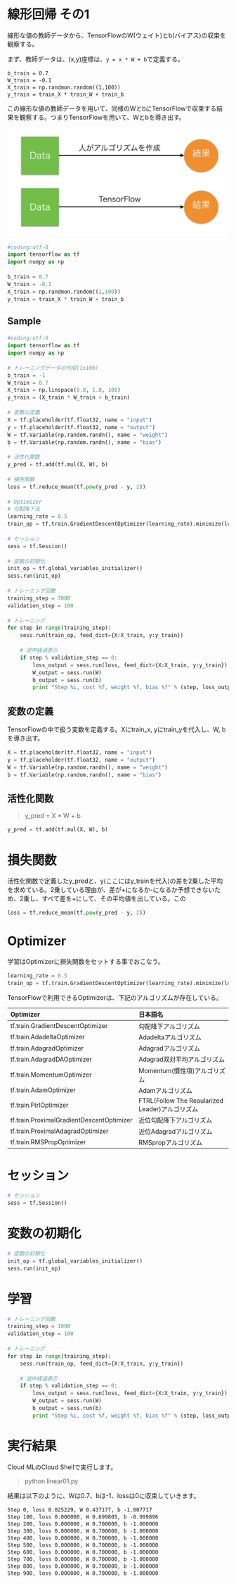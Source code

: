 # 線形回帰 その1

線形な値の教師データから、TensorFlowのW(ウェイト)とb(バイアス)の収束を観察する。

まず、教師データは、(x,y)座標は、`y = x * W + b`で定義する。

```
b_train = 0.7
W_train = -0.1
X_train = np.randmon.random((1,100))
y_train = train_X * train_W + train_b
```

この線形な値の教師データを用いて、同様のWとbにTensorFlowで収束する結果を観察する。つまりTensorFlowを用いて、Wとbを導き出す。

![](/img/linear001.png)

```python
#coding:utf-8                                                                                                                 
import tensorflow as tf
import numpy as np

b_train = 0.7
W_train = -0.1
X_train = np.randmon.random((1,100))
y_train = train_X * train_W + train_b
```

## Sample

```python
#coding:utf-8
import tensorflow as tf
import numpy as np

# トレーニングデータの作成(1x100)
b_train = -1
W_train = 0.7
X_train = np.linspace(0.0, 1.0, 100)
y_train = (X_train * W_train + b_train)

# 変数の定義
X = tf.placeholder(tf.float32, name = "input")
y = tf.placeholder(tf.float32, name = "output")
W = tf.Variable(np.random.randn(), name = "weight")
b = tf.Variable(np.random.randn(), name = "bias")

# 活性化関数
y_pred = tf.add(tf.mul(X, W), b)

# 損失関数
loss = tf.reduce_mean(tf.pow(y_pred - y, 2))

# Optimizer
# 勾配降下法
learning_rate = 0.5
train_op = tf.train.GradientDescentOptimizer(learning_rate).minimize(loss)

# セッション
sess = tf.Session()

# 変数の初期化
init_op = tf.global_variables_initializer()
sess.run(init_op)

# トレーニング回数
training_step = 7000
validation_step = 100

# トレーニング
for step in range(training_step):
    sess.run(train_op, feed_dict={X:X_train, y:y_train})
    
    # 途中経過表示
    if step % validation_step == 0:
        loss_output = sess.run(loss, feed_dict={X:X_train, y:y_train})
        W_output = sess.run(W)
        b_output = sess.run(b)
        print "Step %i, cost %f, weight %f, bias %f" % (step, loss_output, W_output, b_output)

```

## 変数の定義

TensorFlowの中で扱う変数を定義する。Xにtrain_x, yにtrain_yを代入し、W, bを導き出す。

```python
X = tf.placeholder(tf.float32, name = "input")
y = tf.placeholder(tf.float32, name = "output")
W = tf.Variable(np.random.randn(), name = "weight")
b = tf.Variable(np.random.randn(), name = "bias")
```

## 活性化関数

> y_pred = X * W + b

```python
y_pred = tf.add(tf.mul(X, W), b)
```
# 損失関数

活性化関数で定義したy_predと、y(ここにはy_trainを代入)の差を2乗した平均を求めている。2乗している理由が、差が+になるか-になるか予想できないため、2乗し、すべて差を+にして、その平均値を出している。この

```python
loss = tf.reduce_mean(tf.pow(y_pred - y, 2))
```

# Optimizer

学習はOptimizerに損失関数をセットする事でおこなう。

```python
learning_rate = 0.5
train_op = tf.train.GradientDescentOptimizer(learning_rate).minimize(loss)
```

TensorFlowで利用できるOptimizerは、下記のアルゴリズムが存在している。

|Optimizer|日本語名|
|:--|:--|
|tf.train.GradientDescentOptimizer | 勾配降下アルゴリズム |
|tf.train.AdadeltaOptimizer | Adadeltaアルゴリズム |
|tf.train.AdagradOptimizer | Adagradアルゴリズム |
|tf.train.AdagradDAOptimizer | Adagrad双対平均アルゴリズム |
|tf.train.MomentumOptimizer | Momentum(慣性項)アルゴリズム|
|tf.train.AdamOptimizer | Adamアルゴリズム |
|tf.train.FtrlOptimizer | FTRL(Follow The Reaularized Leader)アルゴリズム |
|tf.train.ProximalGradientDescentOptimizer | 近位勾配降下アルゴリズム |
|tf.train.ProximalAdagradOptimizer | 近位Adagradアルゴリズム |
|tf.train.RMSPropOptimizer | RMSpropアルゴリズム |

# セッション

```python
# セッション
sess = tf.Session()
```

# 変数の初期化

```python
# 変数の初期化
init_op = tf.global_variables_initializer()
sess.run(init_op)
```

# 学習

```python
# トレーニング回数
training_step = 1000
validation_step = 100

# トレーニング
for step in range(training_step):
    sess.run(train_op, feed_dict={X:X_train, y:y_train})
    
    # 途中経過表示
    if step % validation_step == 0:
        loss_output = sess.run(loss, feed_dict={X:X_train, y:y_train})
        W_output = sess.run(W)
        b_output = sess.run(b)
        print "Step %i, cost %f, weight %f, bias %f" % (step, loss_output, W_output, b_output)

```

# 実行結果

Cloud MLのCloud Shellで実行します。

> python linear01.py


結果は以下のように、Wは0.7、bは-1、lossは0に収束していきます。

```
Step 0, loss 0.025229, W 0.437177, b -1.007717
Step 100, loss 0.000000, W 0.699805, b -0.999896
Step 200, loss 0.000000, W 0.700000, b -1.000000
Step 300, loss 0.000000, W 0.700000, b -1.000000
Step 400, loss 0.000000, W 0.700000, b -1.000000
Step 500, loss 0.000000, W 0.700000, b -1.000000
Step 600, loss 0.000000, W 0.700000, b -1.000000
Step 700, loss 0.000000, W 0.700000, b -1.000000
Step 800, loss 0.000000, W 0.700000, b -1.000000
Step 900, loss 0.000000, W 0.700000, b -1.000000
```


